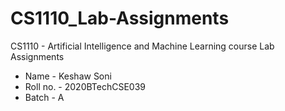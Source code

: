 # CS1110_Lab-Assignments
CS1110 - Artificial Intelligence and Machine Learning
course Lab Assignments 

- Name - Keshaw Soni
- Roll no. - 2020BTechCSE039
- Batch - A
